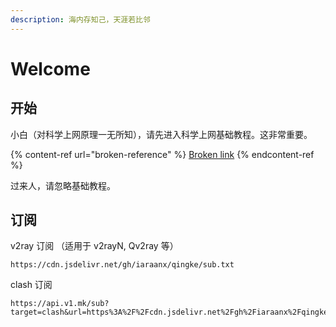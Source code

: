 ```yaml
---
description: 海内存知己，天涯若比邻
---
```


# Welcome

## 开始

小白（对科学上网原理一无所知），请先进入科学上网基础教程。这非常重要。

{% content-ref url="broken-reference" %}
[Broken link](broken-reference)
{% endcontent-ref %}

过来人，请忽略基础教程。

## 订阅

v2ray 订阅 （适用于 v2rayN, Qv2ray 等）

```
https://cdn.jsdelivr.net/gh/iaraanx/qingke/sub.txt
```

clash 订阅

```
https://api.v1.mk/sub?target=clash&url=https%3A%2F%2Fcdn.jsdelivr.net%2Fgh%2Fiaraanx%2Fqingke%2Fsub.txt&insert=false&config=https%3A%2F%2Fraw.githubusercontent.com%2FACL4SSR%2FACL4SSR%2Fmaster%2FClash%2Fconfig%2FACL4SSR_Online.ini&emoji=true&list=false&udp=false&tfo=false&expand=true&scv=false&fdn=false&sort=false&new_name=true
```
